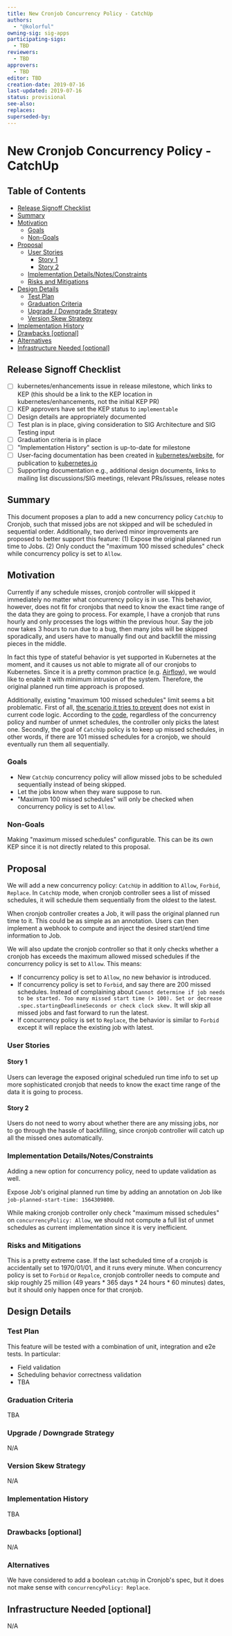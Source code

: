 ```yaml
---
title: New Cronjob Concurrency Policy - CatchUp
authors:
  - "@kolorful"
owning-sig: sig-apps
participating-sigs:
  - TBD
reviewers:
  - TBD
approvers:
  - TBD
editor: TBD
creation-date: 2019-07-16
last-updated: 2019-07-16
status: provisional
see-also:
replaces:
superseded-by:
---
```


# New Cronjob Concurrency Policy - CatchUp

## Table of Contents
<!-- toc -->
- [Release Signoff Checklist](#release-signoff-checklist)
- [Summary](#summary)
- [Motivation](#motivation)
  - [Goals](#goals)
  - [Non-Goals](#non-goals)
- [Proposal](#proposal)
  - [User Stories](#user-stories)
    - [Story 1](#story-1)
    - [Story 2](#story-2)
  - [Implementation Details/Notes/Constraints](#implementation-detailsnotesconstraints)
  - [Risks and Mitigations](#risks-and-mitigations)
- [Design Details](#design-details)
  - [Test Plan](#test-plan)
  - [Graduation Criteria](#graduation-criteria)
  - [Upgrade / Downgrade Strategy](#upgrade--downgrade-strategy)
  - [Version Skew Strategy](#version-skew-strategy)
- [Implementation History](#implementation-history)
- [Drawbacks [optional]](#drawbacks-optional)
- [Alternatives](#alternatives)
- [Infrastructure Needed [optional]](#infrastructure-needed-optional)
<!-- /toc -->

## Release Signoff Checklist

- [ ] kubernetes/enhancements issue in release milestone, which links to KEP (this should be a link to the KEP location in kubernetes/enhancements, not the initial KEP PR)
- [ ] KEP approvers have set the KEP status to `implementable`
- [ ] Design details are appropriately documented
- [ ] Test plan is in place, giving consideration to SIG Architecture and SIG Testing input
- [ ] Graduation criteria is in place
- [ ] "Implementation History" section is up-to-date for milestone
- [ ] User-facing documentation has been created in [kubernetes/website], for publication to [kubernetes.io]
- [ ] Supporting documentation e.g., additional design documents, links to mailing list discussions/SIG meetings, relevant PRs/issues, release notes

[kubernetes.io]: https://kubernetes.io/
[kubernetes/enhancements]: https://github.com/kubernetes/enhancements/issues
[kubernetes/kubernetes]: https://github.com/kubernetes/kubernetes
[kubernetes/website]: https://github.com/kubernetes/website

## Summary

This document proposes a plan to add a new concurrency policy `CatchUp` to Cronjob,
such that missed jobs are not skipped and will be scheduled in sequential order.
Additionally, two derived minor improvements are proposed to better support this feature: 
(1) Expose the original planned run time to Jobs.
(2) Only conduct the "maximum 100 missed schedules" check while concurrency policy is set to `Allow`.

## Motivation

Currently if any schedule misses, cronjob controller will skipped it immediately no matter what concurrency policy is in use.
This behavior, however, does not fit for cronjobs that need to know the exact time range of the data they are going to process.
For example, I have a cronjob that runs hourly and only processes the logs within the previous hour.
Say the job now takes 3 hours to run due to a bug, then many jobs will be skipped sporadically,
and users have to manually find out and backfill the missing pieces in the middle.

In fact this type of stateful behavior is yet supported in Kubernetes at the moment,
and it causes us not able to migrate all of our cronjobs to Kubernetes.
Since it is a pretty common practice (e.g. [Airflow](https://airflow.apache.org/scheduler.html#backfill-and-catchup)),
we would like to enable it with minimum intrusion of the system. Therefore, the original planned run time approach is proposed.

Additionally, existing "maximum 100 missed schedules" limit seems a bit problematic.
First of all, [the scenario it tries to prevent](https://github.com/kubernetes/kubernetes/blob/master/pkg/controller/cronjob/utils.go#L131)
does not exist in current code logic. According to the [code](https://github.com/kubernetes/kubernetes/blob/master/pkg/controller/cronjob/cronjob_controller.go#L280),
regardless of the concurrency policy and number of unmet schedules,
the controller only picks the latest one. Secondly, the goal of `CatchUp` policy is to keep up missed schedules,
in other words, if there are 101 missed schedules for a cronjob, we should eventually run them all sequentially.

### Goals

* New `CatchUp` concurrency policy will allow missed jobs to be scheduled sequentially instead of being skipped.
* Let the jobs know when they ware suppose to run.
* "Maximum 100 missed schedules" will only be checked when concurrency policy is set to `Allow`.

### Non-Goals

Making "maximum missed schedules" configurable. This can be its own KEP since it is not directly related to this proposal.

## Proposal

We will add a new concurrency policy: `CatchUp` in addition to `Allow`, `Forbid`, `Replace`. In `CatchUp` mode,
when cronjob controller sees a list of missed schedules, it will schedule them sequentially from the oldest to the latest.

When cronjob controller creates a Job, it will pass the original planned run time to it. This could be as simple as an annotation.
Users can then implement a webhook to compute and inject the desired start/end time information to Job.


We will also update the cronjob controller so that it only checks
whether a cronjob has exceeds the maximum allowed missed schedules if the concurrency policy is set to `Allow`.
This means:
* If concurrency policy is set to `Allow`, no new behavior is introduced.
* If concurrency policy is set to `Forbid`, and say there are 200 missed schedules.
Instead of complaining about `Cannot determine if job needs to be started. Too many missed start time (> 100). Set or decrease .spec.startingDeadlineSeconds or check clock skew.`
It will skip all missed jobs and fast forward to run the latest.
* If concurrency policy is set to `Replace`, the behavior is similar to `Forbid` except it will replace the existing job with latest.

### User Stories

#### Story 1
Users can leverage the exposed original scheduled run time info to set up more sophisticated cronjob that needs to know
the exact time range of the data it is going to process.

#### Story 2
Users do not need to worry about whether there are any missing jobs, nor to go through the hassle of backfilling, 
since cronjob controller will catch up all the missed ones automatically.

### Implementation Details/Notes/Constraints

Adding a new option for concurrency policy, need to update validation as well.

Expose Job's original planned run time by adding an annotation on Job like `job-planned-start-time: 1564309800`.

While making cronjob controller only check "maximum missed schedules" on `concurrencyPolicy: Allow`,
we should not compute a full list of unmet schedules as current implementation since it is very inefficient.

### Risks and Mitigations
This is a pretty extreme case. If the last scheduled time of a cronjob is accidentally set to 1970/01/01, and it runs every minute.
When concurrency policy is set to `Forbid` or `Repalce`,
cronjob controller needs to compute and skip roughly 25 million (49 years * 365 days * 24 hours * 60 minutes) dates,
but it should only happen once for that cronjob.

## Design Details

### Test Plan

This feature will be tested with a combination of unit, integration and e2e
tests. In particular:

* Field validation
* Scheduling behavior correctness validation
* TBA

### Graduation Criteria
TBA

### Upgrade / Downgrade Strategy
N/A

### Version Skew Strategy
N/A

### Implementation History
TBA

### Drawbacks [optional]
N/A

### Alternatives

We have considered to add a boolean `catchUp` in Cronjob's spec, but it does not make sense with `concurrencyPolicy: Replace`.

## Infrastructure Needed [optional]
N/A
